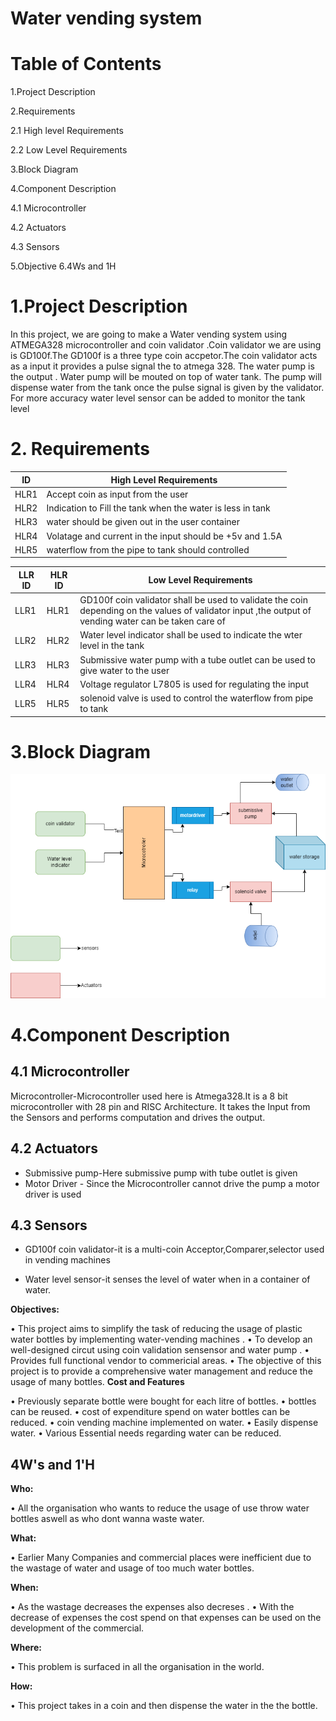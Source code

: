 # Water vending system
# Table of Contents
1.Project Description

2.Requirements

   2.1 High level Requirements
  
   2.2 Low Level Requirements
  
3.Block Diagram

4.Component Description

   4.1 Microcontroller
  
   4.2 Actuators
  
   4.3 Sensors
   
5.Objective
6.4Ws and 1H
   

# 1.Project Description
In this project, we are going to make a Water vending system using ATMEGA328 microcontroller and coin validator .Coin validator we are using is GD100f.The GD100f is a three type coin accpetor.The coin validator acts as a input it provides a pulse signal the to atmega 328. The water pump is the output . Water pump will be mouted on top of water tank. The pump will dispense water from the tank once the pulse signal is given by the validator. For more accuracy water level sensor can be added to monitor the tank level
# 2. Requirements


| ID |High Level Requirements|
|----|-----------------------|
|HLR1|Accept coin as input from the user|
|HLR2|Indication to Fill the tank when the water is less in tank|
|HLR3|water should be given out in the user container |
|HLR4|Volatage and current in the input should be +5v and 1.5A |
|HLR5|waterflow from the pipe to tank should controlled|



| LLR ID |HLR ID| Low Level Requirements |
|--------|------|------------------------|
|LLR1    |HLR1  |GD100f coin validator shall be used to validate the coin depending on the values of validator input ,the output of vending water can be taken care of|
|LLR2    |HLR2  |Water level indicator shall be used to indicate the wter level in the tank|
|LLR3    |HLR3  |Submissive water pump with a tube outlet can be used to give water to the user|
|LLR4    |HLR4  |Voltage regulator L7805 is used for regulating the input|
|LLR5    |HLR5  |solenoid valve is used to control the waterflow from pipe to tank |


# 3.Block Diagram

![embeddedblockdiag](https://github.com/prabakaran-8bit/M2_Emsys_watervendor/blob/e3721a7776b40f54687dbe4ec3f690024426b644/5_Report/blockdiagram.png)

# 4.Component Description

## 4.1 Microcontroller
Microcontroller-Microcontroller used here is Atmega328.It is a 8 bit microcontroller with 28 pin and RISC Architecture.
It takes the Input from the Sensors and performs computation and drives the output.

## 4.2 Actuators
* Submissive pump-Here submissive pump with tube outlet is given 
* Motor Driver - Since the Microcontroller cannot drive the pump a motor driver is used

## 4.3 Sensors

* GD100f coin validator-it is a multi-coin Acceptor,Comparer,selector used in vending machines


* Water level sensor-it senses the level of water when in a container of water.



__Objectives:__

•	This project aims to simplify the task of reducing the usage of plastic water bottles by implementing water-vending machines .
•	To develop an well-designed circut using coin validation sensensor and water pump . 
•	Provides full functional vendor to commericial areas. 
•	The objective of this project is to provide a comprehensive water management and reduce the usage of many bottles.
__Cost and Features__

•	Previously separate bottle were bought for each litre of bottles.
•	bottles can be reused.
•	cost of expenditure spend on water bottles can be reduced.
•	coin vending machine implemented on water.
•	Easily dispense water.
•	Various Essential needs regarding water can be reduced.

## 4W's and 1'H

__Who:__

•	All the organisation who wants to reduce the usage of use throw water bottles aswell as who dont wanna waste water.

__What:__

•	Earlier Many Companies and commercial places were inefficient due to the wastage of water and usage of too much water bottles.	

__When:__

•	As the wastage decreases the expenses also decreses .
•	With the decrease of expenses the cost spend on that expenses can be used on the development of the commercial.

__Where:__

•	This problem is surfaced in all the organisation in the world.

__How:__

•	This project takes in a coin and then dispense the water in the the bottle.




